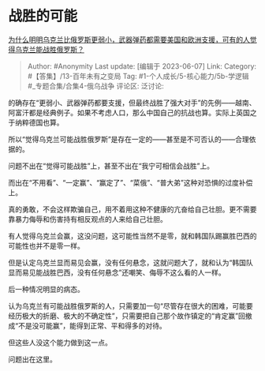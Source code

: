 # 战胜的可能
[为什么明明乌克兰比俄罗斯更弱小，武器弹药都需要美国和欧洲支援，可有的人觉得乌克兰能战胜俄罗斯？](https://www.zhihu.com/question/604369833/answer/3062309926)

> Author: #Anonymity
> Last update: [编辑于 2023-06-07]
> Link:
> Category: #【答集】/13-百年未有之变局
> Tag: #1-个人成长/5-核心能力/5b-学逻辑 #_专题合集/合集4-俄乌战争
> 评论区:
> 泛讨论:

的确存在“更弱小、武器弹药都要支援，但最终战胜了强大对手”的先例——越南、阿富汗都是经典例子。如果不考虑人口，那么中国自己的抗战也算。实际上英国之于纳粹德国也算。

所以“觉得乌克兰可能战胜俄罗斯”是存在一定的——甚至是不可否认的——合理依据的。

问题不出在“觉得可能战胜”上，甚至不出在“我宁可相信会战胜”上。

而出在“不用看”、“一定赢”、“赢定了”、“菜俄”、“普大弟”这种对恐惧的过度补偿上。

真的勇敢，不会这样欺骗自己，用不着用这种不健康的亢奋给自己壮胆。更不需要靠暴力侮辱和伤害持有相反观点的人来给自己壮胆。

有人觉得乌克兰会赢，这没问题，这可能性当然不是零，就和韩国队踢赢胜巴西的可能性也并不是零一样。

但是认定乌克兰显而易见会赢，没有任何悬念，这就问题大了，就和认为“韩国队显而易见能战胜巴西，没有任何悬念”还嘲笑、侮辱不这么看的人一样。

后一种情况明显的病态。

认为乌克兰有可能战胜俄罗斯的人，只需要加一句“尽管存在很大的困难，可能要经历极大的折磨、极大的不确定性”，只需要把自己那个故作镇定的“肯定赢”回撤成“不是没可能赢”，能得到正常、平和得多的对待。

但这些人没这个能力做到这一点。

问题出在这里。
